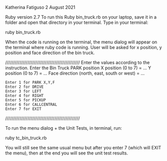 Katherina Fatiguso
2 August 2021

Ruby version 2.7
To run this Ruby bin_truck.rb on your laptop, save it in a folder and open that directory in your terminal.
Type in your terminal:

ruby bin_truck.rb

When the code is running on the terminal, the menu dialog will appear on the terminal where ruby code is running.
User will be asked for x position, y position and face direction of the bin truck.

///////////////////////////////////////////////
	Enter the values according to the instruction.
	Enter the Bin Truck PARK position
	X position (0 to 7) = ...
	Y position (0 to 7) = ...
	Face direction (north, east, south or west) = ...

	Enter 1 for PARK X,Y,F
	Enter 2 for DRIVE
	Enter 3 for LEFT
	Enter 4 for RIGHT
	Enter 5 for PICKUP
	Enter 6 for CALLCENTRAL
	Enter 7 for EXIT

///////////////////////////////////////////////


To run the menu dialog + the Unit Tests, in terminal, run:

ruby tc_bin_truck.rb

You will still see the same usual menu but after you enter 7 (which will EXIT the menu), then at the end you will see the unit test results.
